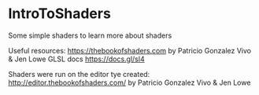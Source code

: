 # IntroToShaders
Some simple shaders to learn more about shaders

Useful resources:
https://thebookofshaders.com by Patricio Gonzalez Vivo & Jen Lowe
GLSL docs https://docs.gl/sl4

Shaders were run on the editor tye created: 
http://editor.thebookofshaders.com/ by Patricio Gonzalez Vivo & Jen Lowe
